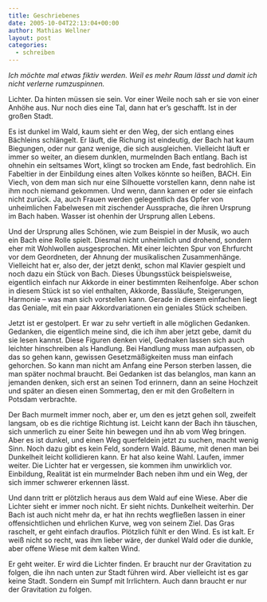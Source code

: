```yaml
---
title: Geschriebenes
date: 2005-10-04T22:13:04+00:00
author: Mathias Wellner
layout: post
categories:
  - schreiben
---
```

_Ich möchte mal etwas fiktiv werden. Weil es mehr Raum lässt und damit ich nicht verlerne rumzuspinnen._

Lichter. Da hinten müssen sie sein. Vor einer Weile noch sah er sie von einer Anhöhe aus. Nur noch dies eine Tal, dann hat er&#8217;s geschafft. Ist in der großen Stadt. 

Es ist dunkel im Wald, kaum sieht er den Weg, der sich entlang eines Bächleins schlängelt. Er läuft, die Richung ist eindeutig, der Bach hat kaum Biegungen, oder nur ganz wenige, die sich ausgleichen. Vielleicht läuft er immer so weiter, an diesem dunklen, murmelnden Bach entlang. Bach ist ohnehin ein seltsames Wort, klingt so trocken am Ende, fast bedrohlich. Ein Fabeltier in der Einbildung eines alten Volkes könnte so heißen, BACH. Ein Viech, von dem man sich nur eine Silhouette vorstellen kann, denn nahe ist ihm noch niemand gekommen. Und wenn, dann kamen er oder sie einfach nicht zurück. Ja, auch Frauen werden gelegentlich das Opfer von unheimlichen Fabelwesen mit zischender Aussprache, die ihren Ursprung im Bach haben. Wasser ist ohenhin der Ursprung allen Lebens. 

Und der Ursprung alles Schönen, wie zum Beispiel in der Musik, wo auch ein Bach eine Rolle spielt. Diesmal nicht unheimlich und drohend, sondern eher mit Wohlwollen ausgesprochen. Mit einer leichten Spur von Ehrfurcht vor dem Geordneten, der Ahnung der musikalischen Zusammenhänge. Vielleicht hat er, also der, der jetzt denkt, schon mal Klavier gespielt und noch dazu ein Stück von Bach. Dieses Übungsstück beispielsweise, eigentlich einfach nur Akkorde in einer bestimmten Reihenfolge. Aber schon in diesem Stück ist so viel enthalten, Akkorde, Bassläufe, Steigerungen, Harmonie &#8211; was man sich vorstellen kann. Gerade in diesem einfachen liegt das Geniale, mit ein paar Akkordvariationen ein geniales Stück scheiben. 

Jetzt ist er gestolpert. Er war zu sehr vertieft in alle möglichen Gedanken. Gedanken, die eigentlich meine sind, die ich ihm aber jetzt gebe, damit du sie lesen kannst. Diese Figuren denken viel, Gednaken lassen sich auch leichter hinschreiben als Handlung. Bei Handlung muss man aufpassen, ob das so gehen kann, gewissen Gesetzmäßigkeiten muss man einfach gehorchen. So kann man nicht am Anfang eine Person sterben lassen, die man später nochmal braucht. Bei Gedanken ist das belanglos, man kann an jemanden denken, sich erst an seinen Tod erinnern, dann an seine Hochzeit und später an diesen einen Sommertag, den er mit den Großeltern in Potsdam verbrachte. 

Der Bach murmelt immer noch, aber er, um den es jetzt gehen soll, zweifelt langsam, ob es die richtige Richtung ist. Leicht kann der Bach ihn täuschen, sich unmerlich zu einer Seite hin bewegen und ihn ab vom Weg bringen. Aber es ist dunkel, und einen Weg querfeldein jetzt zu suchen, macht wenig Sinn. Noch dazu gibt es kein Feld, sondern Wald. Bäume, mit denen man bei Dunkelheit leicht kollidieren kann. Er hat also keine Wahl. Laufen, immer weiter. Die Lichter hat er vergessen, sie kommen ihm unwirklich vor. Einbildung, Realität ist ein murmelnder Bach neben ihm und ein Weg, der sich immer schwerer erkennen lässt. 

Und dann tritt er plötzlich heraus aus dem Wald auf eine Wiese. Aber die Lichter sieht er immer noch nicht. Er sieht nichts. Dunkelheit weiterhin. Der Bach ist auch nicht mehr da, er hat ihn rechts wegfließen lassen in einer offensichtlichen und ehrlichen Kurve, weg von seinem Ziel. Das Gras raschelt, er geht einfach drauflos. Plötzlich fühlt er den Wind. Es ist kalt. Er weiß nicht so recht, was ihm lieber wäre, der dunkel Wald oder die dunkle, aber offene Wiese mit dem kalten Wind. 

Er geht weiter. Er wird die Lichter finden. Er braucht nur der Gravitation zu folgen, die ihn nach unten zur Stadt führen wird. Aber vielleicht ist es gar keine Stadt. Sondern ein Sumpf mit Irrlichtern. Auch dann braucht er nur der Gravitation zu folgen.